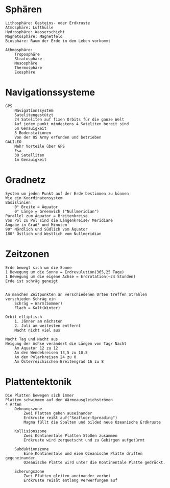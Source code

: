 # Sphären
	Lithosphäre: Gesteins- oder Erdkruste
	Atmosphäre: Lufthülle
	Hydrosphäre: Wasserschicht
	Magnetosphäre: Magnetfeld
	Biosphäre: Raum der Erde in dem Leben vorkommt

	Athmosphäre: 
		Troposphäre
		Stratosphäre
		Mesosphäre
		Thermosphäre
		Exosphäre

# Navigationssysteme
	GPS
		Navigationssystem
		Satelitengestützt
		24 Sateliten auf fixen Orbits für die ganze Welt
		Auf jedem punkt mindestens 4 Sateliten bereit sind
		5m Genauigkeit
		5 Bodenstationen
		Von der US Army erfunden und betrieben
	GALILEO
		Mehr Vorteile über GPS
		Esa
		30 Satelliten
		1m Genauigkeit

# Gradnetz
	System um jeden Punkt auf der Erde bestimmen zu können
	Wie ein Koordinatensystem
	Basislinien
		0° Breite = Äquator
		0° Länge = Greenwich ("Nullmeridian")
	Parallel zum Äquator = Breitenkreise
	Von Pol zu Pol sind die Längenkreise/ Meridiane
	Angabe in Grad° und Minuten'
	90° Nördlich und Südlich vom Äquator
	180° Östlich und Westlich vom Nullmeridian

# Zeitzonen
	Erde bewegt sich um die Sonne
	1 Bewegung um die Sonne = Erdrevulution(365,25 Tage)
	1 Bewegung um die eigene Achse = Erdrotation(~24 Stunden)
	Erde ist schräg geneigt


	An manchen Zeitpunkten an verschiedenen Orten treffen Strahlen verschieden Schräg ein
		Schräg = Warm(Sommer)
		Flach = Kalt(Winter)

	Orbit elliptisch
		1. Jänner am nächsten
		2. Juli am weitesten entfernt
		Macht nicht viel aus

	Macht Tag und Nacht aus
	Neigung der Achse verändert die Längen von Tag/ Nacht
		Am Aquator 12 zu 12
		An den Wendekreisen 13,5 zu 10,5
		An den Polarkreisen 24 zu 0
		Am Österreichischen Breitengrad 16 zu 8

# Plattentektonik
	Die Platten bewegen sich immer
	Platten schwimmen auf den Wärmeausgleichströmen
	4 Arten
		Dehnungszone
			Zwei Platten gehen auseinander
			Erdkruste reißt auf("Seafloor-Spreading")
			Magma füllt die Spalten und bilded neue Ozeanische Erdkruste
			
		Kollisionszone
			Zwei Kontinentale Platten Stoßen zusammen
			Erdkruste wird zerquetscht und zu Gebirgen aufgetürmt
			
		Subduktionszone
			Eine Kontinentale und eien Ozeanische Platte driften gegeneinander
			Ozeanische Platte wird unter die Kontinentale Platte gedrückt.
			
		Scherungszone
			Zwei Platten gleiten aneinander vorbei
			Erdkruste reisßt entlang Verwerfungen auf
			
